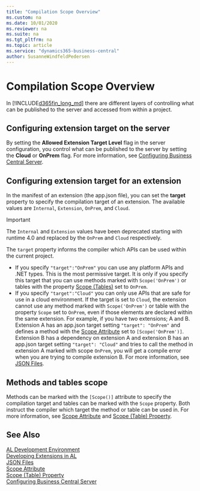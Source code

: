 ```yaml
---
title: "Compilation Scope Overview"
ms.custom: na
ms.date: 10/01/2020
ms.reviewer: na
ms.suite: na
ms.tgt_pltfrm: na
ms.topic: article
ms.service: "dynamics365-business-central"
author: SusanneWindfeldPedersen
---
```


# Compilation Scope Overview

In [!INCLUDE[d365fin_long_md](includes/d365fin_long_md.md)] there are different layers of controlling what can be published to the server and accessed from within a project. 

## Configuring extension target on the server
By setting the **Allowed Extension Target Level** flag in the server configuration, you control what can be published to the server by setting the **Cloud** or **OnPrem** flag. For more information, see [Configuring Business Central Server](../administration/configure-server-instance.md#Development). 

## Configuring extension target for an extension
In the manifest of an extension (the app.json file), you can set the **target** property to specify the compilation target of an extension. The available values are `Internal`, `Extension`, `OnPrem`, and `Cloud`. 

> [!IMPORTANT]  
> The `Internal` and  `Extension` values have been deprecated starting with runtime 4.0 and replaced by the `OnPrem` and `Cloud` respectively. 

The `target` property informs the compiler which APIs can be used within the current project. 
- If you specify `"target":"OnPrem"` you can use any platform APIs and .NET types. This is the most permissive target. It is only if you specify this target that you can use methods marked with `Scope('OnPrem')` or tables with the property [Scope (Tables)](properties/devenv-scope-table-property.md) set to `OnPrem`. 
- If you specify `"target":"Cloud"` you can only use APIs that are safe for use in a cloud environment. If the target is set to `Cloud`, the extension cannot use any method marked with `Scope('OnPrem')` or table with the property `Scope` set to `OnPrem`, even if those elements are declared within the same extension. For example, if you have two extensions; A and B. Extension A has an app.json target setting `"target": "OnPrem"` and defines a method with the [Scope Attribute](methods/devenv-scope-attribute.md) set to `[Scope('OnPrem')]`. Extension B has a dependency on extension A and extension B has an app.json target setting `"target": "Cloud"` and tries to call the method in extension A marked with scope `OnPrem`, you will get a compile error when you are trying to compile extension B. For more information, see [JSON Files](devenv-json-files.md).

## Methods and tables scope
Methods can be marked with the `[Scope()]` attribute to specify the compilation target and tables can be marked with the `Scope` property. Both instruct the compiler which target the method or table can be used in. For more information, see [Scope Attribute](methods/devenv-scope-attribute.md) and [Scope (Table) Property](properties/devenv-scope-table-property.md).

## See Also  
[AL Development Environment](devenv-reference-overview.md)  
[Developing Extensions in AL](devenv-dev-overview.md)  
[JSON Files](devenv-json-files.md)  
[Scope Attribute](methods/devenv-scope-attribute.md)  
[Scope (Table) Property](properties/devenv-scope-table-property.md)  
[Configuring Business Central Server](../administration/configure-server-instance.md)  